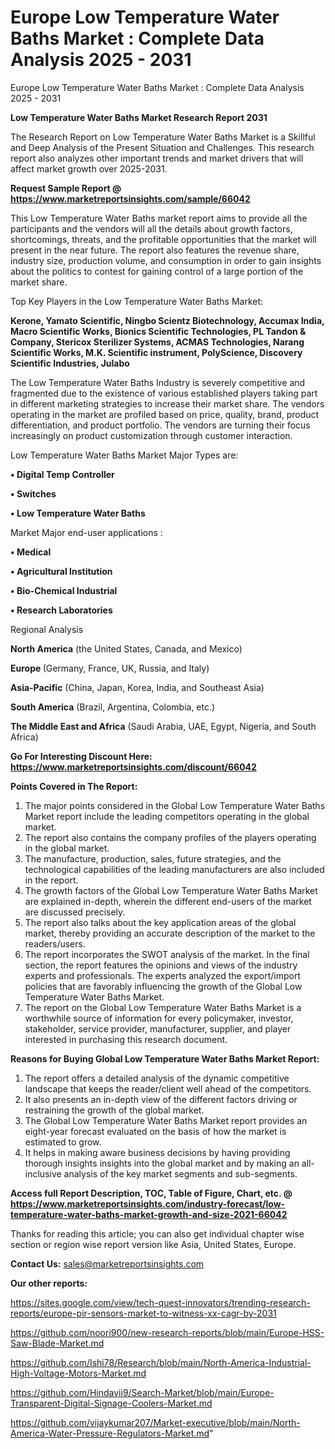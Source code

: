 # Europe Low Temperature Water Baths Market : Complete Data Analysis 2025 - 2031
Europe Low Temperature Water Baths Market : Complete Data Analysis 2025 - 2031

<strong>Low Temperature Water Baths Market Research Report 2031</strong>

The Research Report on Low Temperature Water Baths Market is a Skillful and Deep Analysis of the Present Situation and Challenges. This research report also analyzes other important trends and market drivers that will affect market growth over 2025-2031.

<strong>Request Sample Report @ <a href=https://www.marketreportsinsights.com/sample/66042>https://www.marketreportsinsights.com/sample/66042</a></strong>

This Low Temperature Water Baths market report aims to provide all the participants and the vendors will all the details about growth factors, shortcomings, threats, and the profitable opportunities that the market will present in the near future. The report also features the revenue share, industry size, production volume, and consumption in order to gain insights about the politics to contest for gaining control of a large portion of the market share.

Top Key Players in the Low Temperature Water Baths Market:

<strong>Kerone, Yamato Scientific, Ningbo Scientz Biotechnology, Accumax India, Macro Scientific Works, Bionics Scientific Technologies, PL Tandon & Company, Stericox Sterilizer Systems, ACMAS Technologies, Narang Scientific Works, M.K. Scientific instrument, PolyScience, Discovery Scientific Industries, Julabo</strong>

The Low Temperature Water Baths Industry is severely competitive and fragmented due to the existence of various established players taking part in different marketing strategies to increase their market share. The vendors operating in the market are profiled based on price, quality, brand, product differentiation, and product portfolio. The vendors are turning their focus increasingly on product customization through customer interaction.

Low Temperature Water Baths Market Major Types are:

<strong>• Digital Temp Controller

• Switches

• Low Temperature Water Baths</strong>

Market Major end-user applications :

<strong>• Medical

• Agricultural Institution

• Bio-Chemical Industrial

• Research Laboratories</strong>

Regional Analysis

</u><strong><b>North America</b></strong> (the United States, Canada, and Mexico)

<strong><b>Europe </b></strong>(Germany, France, UK, Russia, and Italy)

<strong><b>Asia-Pacific</b></strong> (China, Japan, Korea, India, and Southeast Asia)

<strong><b>South America</b></strong> (Brazil, Argentina, Colombia, etc.)

<strong><b>The Middle East and Africa</b></strong> (Saudi Arabia, UAE, Egypt, Nigeria, and South Africa)

<strong>Go For Interesting Discount Here: <a href=https://www.marketreportsinsights.com/discount/66042>https://www.marketreportsinsights.com/discount/66042</a></strong>

<strong>Points Covered in The Report:</strong>
<ol>
  <li>The major points considered in the Global Low Temperature Water Baths Market report include the leading competitors operating in the global market.</li>
  <li>The report also contains the company profiles of the players operating in the global market.</li>
  <li>The manufacture, production, sales, future strategies, and the technological capabilities of the leading manufacturers are also included in the report.</li>
  <li>The growth factors of the Global Low Temperature Water Baths Market are explained in-depth, wherein the different end-users of the market are discussed precisely.</li>
  <li>The report also talks about the key application areas of the global market, thereby providing an accurate description of the market to the readers/users.</li>
  <li>The report incorporates the SWOT analysis of the market. In the final section, the report features the opinions and views of the industry experts and professionals. The experts analyzed the export/import policies that are favorably influencing the growth of the Global Low Temperature Water Baths Market.</li>
  <li>The report on the Global Low Temperature Water Baths Market is a worthwhile source of information for every policymaker, investor, stakeholder, service provider, manufacturer, supplier, and player interested in purchasing this research document.</li>
</ol>
<strong>Reasons for Buying Global Low Temperature Water Baths Market Report:</strong>

<ol>
  <li>The report offers a detailed analysis of the dynamic competitive landscape that keeps the reader/client well ahead of the competitors.</li>
  <li>It also presents an in-depth view of the different factors driving or restraining the growth of the global market.</li>
  <li>The Global Low Temperature Water Baths Market report provides an eight-year forecast evaluated on the basis of how the market is estimated to grow.</li>
  <li>It helps in making aware business decisions by having providing thorough insights insights into the global market and by making an all-inclusive analysis of the key market segments and sub-segments.</li>
</ol>
<strong>Access full Report Description, TOC, Table of Figure, Chart, etc. @ <a href=https://www.marketreportsinsights.com/industry-forecast/low-temperature-water-baths-market-growth-and-size-2021-66042>https://www.marketreportsinsights.com/industry-forecast/low-temperature-water-baths-market-growth-and-size-2021-66042</a></strong>


Thanks for reading this article; you can also get individual chapter wise section or region wise report version like Asia, United States, Europe.

<strong>Contact Us:</strong>
sales@marketreportsinsights.com

<strong>Our other reports:</strong>

<a href=https://sites.google.com/view/tech-quest-innovators/trending-research-reports/europe-pir-sensors-market-to-witness-xx-cagr-by-2031>https://sites.google.com/view/tech-quest-innovators/trending-research-reports/europe-pir-sensors-market-to-witness-xx-cagr-by-2031</a>

<a href=https://github.com/noori900/new-research-reports/blob/main/Europe-HSS-Saw-Blade-Market.md>https://github.com/noori900/new-research-reports/blob/main/Europe-HSS-Saw-Blade-Market.md</a>

<a href=https://github.com/Ishi78/Research/blob/main/North-America-Industrial-High-Voltage-Motors-Market.md>https://github.com/Ishi78/Research/blob/main/North-America-Industrial-High-Voltage-Motors-Market.md</a>

<a href=https://github.com/Hindavii9/Search-Market/blob/main/Europe-Transparent-Digital-Signage-Coolers-Market.md>https://github.com/Hindavii9/Search-Market/blob/main/Europe-Transparent-Digital-Signage-Coolers-Market.md</a>

<a href=https://github.com/vijaykumar207/Market-executive/blob/main/North-America-Water-Pressure-Regulators-Market.md>https://github.com/vijaykumar207/Market-executive/blob/main/North-America-Water-Pressure-Regulators-Market.md</a>"
